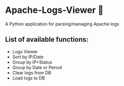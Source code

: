 # Apache-Logs-Viewer 🔎
A Python application for parsing/managing Apache logs

## List of available functions:
- Logs Viewer
- Sort by IP/Date
- Group by IP+Status
- Group by Date or Period
- Clear logs from DB
- Load logs to DB
